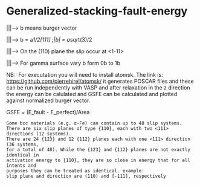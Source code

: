 # Generalized-stacking-fault-energy

|||--> b means burger vector

|||--> b = a*1/2[111] ;|b| = a*sqrt(3)/2

|||--> On the (110) plane the slip occur at <1-11> 

|||--> For gamma surface vary b form 0b to 1b

NB:: For executation you will need to install atomsk. The link is:
https://github.com/pierrehirel/atomsk/ 
it generates POSCAR files and these can be run independently with VASP and after relaxation in the z direction
the energy can be calulated and GSFE can be calculated and plotted against normalized burger vector.

GSFE = (E_fault - E_perfect)/Area

```
Some bcc materials (e.g. α-Fe) can contain up to 48 slip systems. 
There are six slip planes of type {110}, each with two <111> directions (12 systems). 
There are 24 {123} and 12 {112} planes each with one <111> direction (36 systems, 
for a total of 48). While the {123} and {112} planes are not exactly identical in 
activation energy to {110}, they are so close in energy that for all intents and 
purposes they can be treated as identical. example: 
slip plane and direction are (110) and [-111], respectively
```


